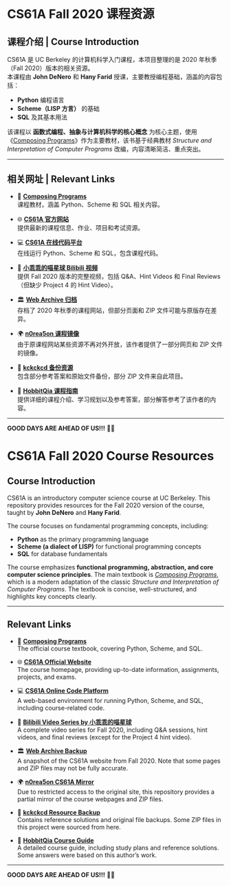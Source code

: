 # CS61A Fall 2020 课程资源

## 课程介绍 | Course Introduction  
CS61A 是 UC Berkeley 的计算机科学入门课程，本项目整理的是 2020 年秋季（Fall 2020）版本的相关资源。  
本课程由 **John DeNero** 和 **Hany Farid** 授课，主要教授编程基础，涵盖的内容包括：  

- **Python** 编程语言  
- **Scheme（LISP 方言）** 的基础  
- **SQL** 及其基本用法  

该课程以 **函数式编程、抽象与计算机科学的核心概念** 为核心主题，使用《[Composing Programs](https://www.composingprograms.com/)》作为主要教材，该书基于经典教材 *Structure and Interpretation of Computer Programs* 改编，内容清晰简洁、重点突出。

---

## 相关网址 | Relevant Links  

- 📖 **[Composing Programs](https://www.composingprograms.com/)**  
  课程教材，涵盖 Python、Scheme 和 SQL 相关内容。  

- 🌐 **[CS61A 官方网站](https://cs61a.org/)**  
  提供最新的课程信息、作业、项目和考试资源。  

- 💻 **[CS61A 在线代码平台](https://code.cs61a.org/)**  
  在线运行 Python、Scheme 和 SQL，包含课程代码。  

- 🎥 **[小乖乖的喵星球 Bilibili 视频](https://www.bilibili.com/video/BV1s3411G7yM/?spm_id_from=333.337.search-card.all.click&vd_source=a4d76d1247665a7e7bec15d15fd12349)**  
  提供 Fall 2020 版本的完整视频，包括 Q&A、Hint Videos 和 Final Reviews（但缺少 Project 4 的 Hint Video）。  

- 🏛 **[Web Archive 归档](https://web.archive.org/web/20210109215337/https://cs61a.org/)**  
  存档了 2020 年秋季的课程网站，但部分页面和 ZIP 文件可能与原版存在差异。  

- 🌍 **[n0rea5on 课程镜像](https://github.com/n0rea5on/CS61A-2020-Fall-Metarials-Mirror)**  
  由于原课程网站某些资源不再对外开放，该作者提供了一部分网页和 ZIP 文件的镜像。  

- 📂 **[kckckcd 备份资源](https://github.com/kckckcd/cs-61a-fall2020-)**  
  包含部分参考答案和原始文件备份，部分 ZIP 文件来自此项目。  

- 📘 **[HobbitQia 课程指南](https://github.com/HobbitQia/CS61A-Fall-2020)**  
  提供详细的课程介绍、学习规划以及参考答案，部分解答参考了该作者的内容。  

---

**GOOD DAYS ARE AHEAD OF US!!!** 🚀✨

# CS61A Fall 2020 Course Resources

## Course Introduction  
CS61A is an introductory computer science course at UC Berkeley. This repository provides resources for the Fall 2020 version of the course, taught by **John DeNero** and **Hany Farid**.  

The course focuses on fundamental programming concepts, including:  

- **Python** as the primary programming language  
- **Scheme (a dialect of LISP)** for functional programming concepts  
- **SQL** for database fundamentals  

The course emphasizes **functional programming, abstraction, and core computer science principles**. The main textbook is *[Composing Programs](https://www.composingprograms.com/)*, which is a modern adaptation of the classic *Structure and Interpretation of Computer Programs*. The textbook is concise, well-structured, and highlights key concepts clearly.  

---

## Relevant Links  

- 📖 **[Composing Programs](https://www.composingprograms.com/)**  
  The official course textbook, covering Python, Scheme, and SQL.  

- 🌐 **[CS61A Official Website](https://cs61a.org/)**  
  The course homepage, providing up-to-date information, assignments, projects, and exams.  

- 💻 **[CS61A Online Code Platform](https://code.cs61a.org/)**  
  A web-based environment for running Python, Scheme, and SQL, including course-related code.  

- 🎥 **[Bilibili Video Series by 小乖乖的喵星球](https://www.bilibili.com/video/BV1s3411G7yM/?spm_id_from=333.337.search-card.all.click&vd_source=a4d76d1247665a7e7bec15d15fd12349)**  
  A complete video series for Fall 2020, including Q&A sessions, hint videos, and final reviews (except for the Project 4 hint video).  

- 🏛 **[Web Archive Backup](https://web.archive.org/web/20210109215337/https://cs61a.org/)**  
  A snapshot of the CS61A website from Fall 2020. Note that some pages and ZIP files may not be fully accurate.  

- 🌍 **[n0rea5on CS61A Mirror](https://github.com/n0rea5on/CS61A-2020-Fall-Metarials-Mirror)**  
  Due to restricted access to the original site, this repository provides a partial mirror of the course webpages and ZIP files.  

- 📂 **[kckckcd Resource Backup](https://github.com/kckckcd/cs-61a-fall2020-)**  
  Contains reference solutions and original file backups. Some ZIP files in this project were sourced from here.  

- 📘 **[HobbitQia Course Guide](https://github.com/HobbitQia/CS61A-Fall-2020)**  
  A detailed course guide, including study plans and reference solutions. Some answers were based on this author’s work.  

---

**GOOD DAYS ARE AHEAD OF US!!!** 🚀✨

